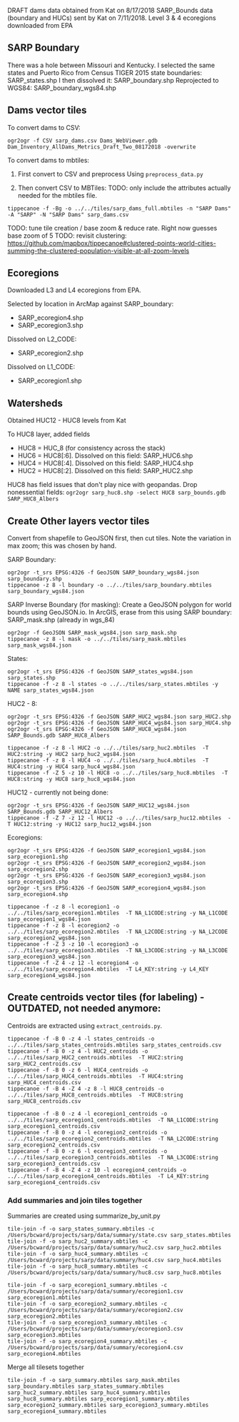 DRAFT dams data obtained from Kat on 8/17/2018
SARP_Bounds data (boundary and HUCs) sent by Kat on 7/11/2018.
Level 3 & 4 ecoregions downloaded from EPA

## SARP Boundary

There was a hole between Missouri and Kentucky. I selected the same states and Puerto Rico from Census TIGER 2015 state boundaries: SARP_states.shp
I then dissolved it: SARP_boundary.shp
Reprojected to WGS84: SARP_boundary_wgs84.shp

## Dams vector tiles

To convert dams to CSV:

```
ogr2ogr -f CSV sarp_dams.csv Dams_WebViewer.gdb Dam_Inventory_AllDams_Metrics_Draft_Two_08172018 -overwrite
```

To convert dams to mbtiles:

1. First convert to CSV and preprocess
Using `preprocess_data.py`

2. Then convert CSV to MBTiles:
TODO: only include the attributes actually needed for the mbtiles file.

```
tippecanoe -f -Bg -o ../../tiles/sarp_dams_full.mbtiles -n "SARP Dams" -A "SARP" -N "SARP Dams" sarp_dams.csv
```

TODO: tune tile creation / base zoom & reduce rate. Right now guesses base zoom of 5
TODO: revisit clustering: https://github.com/mapbox/tippecanoe#clustered-points-world-cities-summing-the-clustered-population-visible-at-all-zoom-levels


## Ecoregions

Downloaded L3 and L4 ecoregions from EPA.

Selected by location in ArcMap against SARP_boundary:

-   SARP_ecoregion4.shp
-   SARP_ecoregion3.shp

Dissolved on L2_CODE:

-   SARP_ecoregion2.shp

Dissolved on L1_CODE:

-   SARP_ecoregion1.shp

## Watersheds

Obtained HUC12 - HUC8 levels from Kat

To HUC8 layer, added fields

-   HUC8 = HUC_8 (for consistency across the stack)
-   HUC6 = HUC8[:6]. Dissolved on this field: SARP_HUC6.shp
-   HUC4 = HUC8[:4]. Dissolved on this field: SARP_HUC4.shp
-   HUC2 = HUC8[:2]. Dissolved on this field: SARP_HUC2.shp

HUC8 has field issues that don't play nice with geopandas. Drop nonessential fields:
`ogr2ogr sarp_huc8.shp -select HUC8 sarp_bounds.gdb SARP_HUC8_Albers`

## Create Other layers vector tiles

Convert from shapefile to GeoJSON first, then cut tiles. Note the variation in max zoom; this was chosen by hand.

SARP Boundary:

```
ogr2ogr -t_srs EPSG:4326 -f GeoJSON SARP_boundary_wgs84.json sarp_boundary.shp
tippecanoe -z 8 -l boundary -o ../../tiles/sarp_boundary.mbtiles sarp_boundary_wgs84.json
```

SARP Inverse Boundary (for masking):
Create a GeoJSON polygon for world bounds using GeoJSON.io. In ArcGIS, erase from this
using SARP boundary: SARP_mask.shp (already in wgs_84)

```
ogr2ogr -f GeoJSON SARP_mask_wgs84.json sarp_mask.shp
tippecanoe -z 8 -l mask -o ../../tiles/sarp_mask.mbtiles sarp_mask_wgs84.json
```

States:

```
ogr2ogr -t_srs EPSG:4326 -f GeoJSON SARP_states_wgs84.json sarp_states.shp
tippecanoe -f -z 8 -l states -o ../../tiles/sarp_states.mbtiles -y NAME sarp_states_wgs84.json
```

HUC2 - 8:

```
ogr2ogr -t_srs EPSG:4326 -f GeoJSON SARP_HUC2_wgs84.json sarp_HUC2.shp
ogr2ogr -t_srs EPSG:4326 -f GeoJSON SARP_HUC4_wgs84.json sarp_HUC4.shp
ogr2ogr -t_srs EPSG:4326 -f GeoJSON SARP_HUC8_wgs84.json SARP_Bounds.gdb SARP_HUC8_Albers

tippecanoe -f -z 8 -l HUC2 -o ../../tiles/sarp_huc2.mbtiles  -T HUC2:string -y HUC2 sarp_huc2_wgs84.json
tippecanoe -f -z 8 -l HUC4 -o ../../tiles/sarp_huc4.mbtiles  -T HUC4:string -y HUC4 sarp_huc4_wgs84.json
tippecanoe -f -Z 5 -z 10 -l HUC8 -o ../../tiles/sarp_huc8.mbtiles  -T HUC8:string -y HUC8 sarp_huc8_wgs84.json
```

HUC12 - currently not being done:

```
ogr2ogr -t_srs EPSG:4326 -f GeoJSON SARP_HUC12_wgs84.json SARP_Bounds.gdb SARP_HUC12_Albers
tippecanoe -f -Z 7 -z 12 -l HUC12 -o ../../tiles/sarp_huc12.mbtiles  -T HUC12:string -y HUC12 sarp_huc12_wgs84.json
```

Ecoregions:

```
ogr2ogr -t_srs EPSG:4326 -f GeoJSON SARP_ecoregion1_wgs84.json sarp_ecoregion1.shp
ogr2ogr -t_srs EPSG:4326 -f GeoJSON SARP_ecoregion2_wgs84.json sarp_ecoregion2.shp
ogr2ogr -t_srs EPSG:4326 -f GeoJSON SARP_ecoregion3_wgs84.json sarp_ecoregion3.shp
ogr2ogr -t_srs EPSG:4326 -f GeoJSON SARP_ecoregion4_wgs84.json sarp_ecoregion4.shp

tippecanoe -f -z 8 -l ecoregion1 -o ../../tiles/sarp_ecoregion1.mbtiles  -T NA_L1CODE:string -y NA_L1CODE sarp_ecoregion1_wgs84.json
tippecanoe -f -z 8 -l ecoregion2 -o ../../tiles/sarp_ecoregion2.mbtiles  -T NA_L2CODE:string -y NA_L2CODE sarp_ecoregion2_wgs84.json
tippecanoe -f -Z 3 -z 10 -l ecoregion3 -o ../../tiles/sarp_ecoregion3.mbtiles  -T NA_L3CODE:string -y NA_L3CODE sarp_ecoregion3_wgs84.json
tippecanoe -f -Z 4 -z 12 -l ecoregion4 -o ../../tiles/sarp_ecoregion4.mbtiles  -T L4_KEY:string -y L4_KEY sarp_ecoregion4_wgs84.json
```

## Create centroids vector tiles (for labeling) - OUTDATED, not needed anymore:

Centroids are extracted using `extract_centroids.py`.

```
tippecanoe -f -B 0 -z 4 -l states_centroids -o ../../tiles/sarp_states_centroids.mbtiles sarp_states_centroids.csv
tippecanoe -f -B 0 -z 4 -l HUC2_centroids -o ../../tiles/sarp_HUC2_centroids.mbtiles  -T HUC2:string sarp_HUC2_centroids.csv
tippecanoe -f -B 0 -z 6 -l HUC4_centroids -o ../../tiles/sarp_HUC4_centroids.mbtiles  -T HUC4:string sarp_HUC4_centroids.csv
tippecanoe -f -B 4 -Z 4 -z 8 -l HUC8_centroids -o ../../tiles/sarp_HUC8_centroids.mbtiles  -T HUC8:string sarp_HUC8_centroids.csv

tippecanoe -f -B 0 -z 4 -l ecoregion1_centroids -o ../../tiles/sarp_ecoregion1_centroids.mbtiles  -T NA_L1CODE:string sarp_ecoregion1_centroids.csv
tippecanoe -f -B 0 -z 4 -l ecoregion2_centroids -o ../../tiles/sarp_ecoregion2_centroids.mbtiles  -T NA_L2CODE:string sarp_ecoregion2_centroids.csv
tippecanoe -f -B 0 -z 6 -l ecoregion3_centroids -o ../../tiles/sarp_ecoregion3_centroids.mbtiles  -T NA_L3CODE:string sarp_ecoregion3_centroids.csv
tippecanoe -f -B 4 -Z 4 -z 10 -l ecoregion4_centroids -o ../../tiles/sarp_ecoregion4_centroids.mbtiles  -T L4_KEY:string sarp_ecoregion4_centroids.csv
```

### Add summaries and join tiles together

Summaries are created using summarize_by_unit.py

```
tile-join -f -o sarp_states_summary.mbtiles -c /Users/bcward/projects/sarp/data/summary/state.csv sarp_states.mbtiles
tile-join -f -o sarp_huc2_summary.mbtiles -c /Users/bcward/projects/sarp/data/summary/huc2.csv sarp_huc2.mbtiles
tile-join -f -o sarp_huc4_summary.mbtiles -c /Users/bcward/projects/sarp/data/summary/huc4.csv sarp_huc4.mbtiles
tile-join -f -o sarp_huc8_summary.mbtiles -c /Users/bcward/projects/sarp/data/summary/huc8.csv sarp_huc8.mbtiles

tile-join -f -o sarp_ecoregion1_summary.mbtiles -c /Users/bcward/projects/sarp/data/summary/ecoregion1.csv sarp_ecoregion1.mbtiles
tile-join -f -o sarp_ecoregion2_summary.mbtiles -c /Users/bcward/projects/sarp/data/summary/ecoregion2.csv sarp_ecoregion2.mbtiles
tile-join -f -o sarp_ecoregion3_summary.mbtiles -c /Users/bcward/projects/sarp/data/summary/ecoregion3.csv sarp_ecoregion3.mbtiles
tile-join -f -o sarp_ecoregion4_summary.mbtiles -c /Users/bcward/projects/sarp/data/summary/ecoregion4.csv sarp_ecoregion4.mbtiles
```

Merge all tilesets together

```
tile-join -f -o sarp_summary.mbtiles sarp_mask.mbtiles sarp_boundary.mbtiles sarp_states_summary.mbtiles sarp_huc2_summary.mbtiles sarp_huc4_summary.mbtiles sarp_huc8_summary.mbtiles sarp_ecoregion1_summary.mbtiles sarp_ecoregion2_summary.mbtiles sarp_ecoregion3_summary.mbtiles sarp_ecoregion4_summary.mbtiles
```
